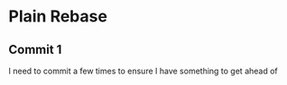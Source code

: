 # Plain Rebase

## Commit 1

I need to commit a few times to ensure I have something to get ahead of
